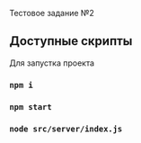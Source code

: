Тестовое задание №2

## Доступные скрипты

Для запустка проекта

### `npm i`

### `npm start`

### `node src/server/index.js`
